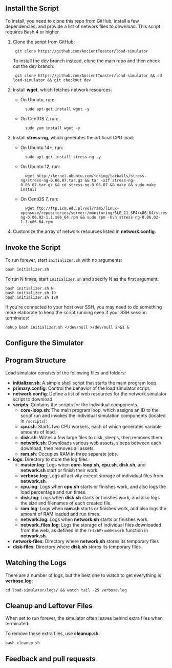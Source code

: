 ## Install the Script ##

To install, you need to clone this repo from GitHub, install a few dependencies, and provide a list of network files to download. This script requires Bash 4 or higher.

1. Clone the script from GitHub:

        git clone https://github.com/AncientToaster/load-simulator

    To install the dev branch instead, clone the main repo and then check out the dev branch:

        git clone https://github.com/AncientToaster/load-simulator && cd load-simulator && git checkout dev

1. Install **wget**, which fetches network resources:
    + On Ubuntu, run:

            sudo apt-get install wget -y

    + On CentOS 7, run:

            sudo yum install wget -y

2. Install **stress-ng**, which generates the artificial CPU load:
    + On Ubuntu 14+, run:

            sudo apt-get install stress-ng -y
        
    + On Ubuntu 12, run:

            wget http://kernel.ubuntu.com/~cking/tarballs/stress-ng/stress-ng-0.06.07.tar.gz && tar -xzf stress-ng-0.06.07.tar.gz && cd stress-ng-0.06.07 && make && sudo make install

    + On CentOS 7, run:

            wget ftp://ftp.icm.edu.pl/vol/rzm5/linux-opensuse/repositories/server:/monitoring/SLE_11_SP4/x86_64/stress-ng-0.06.02-1.1.x86_64.rpm && sudo rpm -Uvh stress-ng-0.06.02-1.1.x86_64.rpm

3. Customize the array of network resources listed in **network.config**.

## Invoke the Script ##

To run forever, start `initializer.sh` with no arguments:

    bash initializer.sh

To run N times, start `initializer.sh` and specify N as the first argument:

    bash initializer.sh N
    bash initializer.sh 10
    bash initializer.sh 180

If you're connected to your host over SSH, you may need to do something more elaborate to keep the script running even if your SSH session terminates:

    nohup bash initializer.sh </dev/null >/dev/null 2>&1 &

## Configure the Simulator ##

## Program Structure ##

Load simulator consists of the following files and folders:

+ **initializer.sh**: A simple shell script that starts the main program loop.
+ **primary.config**: Control the behavior of the load simulator script.
+ **network.config**: Define a list of web resources for the network simulator script to download.
+ **scripts**: Contains the scripts for the individual components.
    + **core-loop.sh**: The main program loop, which assigns an ID to the script run and invokes the individual simulation components (located in `/scripts`):
    + **cpu.sh**: Starts two CPU workers, each of which generates variable amounts of load.
    + **disk.sh**: Writes a few large files to disk, sleeps, then removes them.
    + **network.sh**: Downloads various web assets, sleeps between each download, then removes all assets.
    + **ram.sh**: Occupies RAM in three separate jobs.
+ **logs**: Directory to store the log files:
    + **master.log**: Logs when **core-loop.sh**, **cpu.sh**, **disk.sh**, and **network.sh** start or finish their work.
    + **verbose.log**: Logs all activity except storage of individual files from **network.sh**.
    + **cpu.log**: Logs when **cpu.sh** starts or finishes work, and also logs the load percentage and run times.
    + **disk.log**: Logs when **disk.sh** starts or finishes work, and also logs the size and filenames of each created file.
    + **ram.log**: Logs when **ram.sh** starts or finishes work, and also logs the amount of RAM loaded and run times.
    + **network.log**: Logs when **network.sh** starts or finishes work.
    + **network_files.log**: Logs the storage of individual files downloaded from the web, as defined in the `fetchFromNetwork` function in **network.sh**.
+ **network-files**: Directory where **network.sh** stores its temporary files
+ **disk-files**: Directory where **disk.sh** stores its temporary files

## Watching the Logs ##

There are a number of logs, but the best one to watch to get everything is **verbose.log**:

    cd load-simulator/logs/ && watch tail -25 verbose.log 

## Cleanup and Leftover Files ##

When set to run forever, the simulator often leaves behind extra files when terminated. 

To remove these extra files, use **cleanup.sh**:

    bash cleanup.sh

## Feedback and pull requests ##
